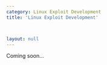 ```yaml
---
category: Linux Exploit Development
title: 'Linux Exploit Development'



layout: null
---
```


Coming soon...